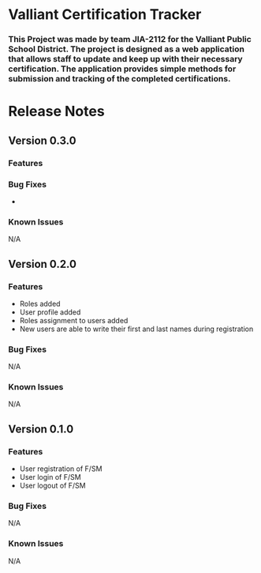 # Valliant Certification Tracker

### This Project was made by team JIA-2112 for the Valliant Public School District. The project is designed as a web application that allows staff to update and keep up with their necessary certification. The application provides simple methods for submission and tracking of the completed certifications. 

# Release Notes

## Version 0.3.0

### Features


### Bug Fixes
- 

### Known Issues 
N/A


## Version 0.2.0

### Features
* Roles added
* User profile added
* Roles assignment to users added
* New users are able to write their first and last names during registration 

### Bug Fixes
N/A

### Known Issues 
N/A


## Version 0.1.0

### Features
* User registration of F/SM
* User login of F/SM
* User logout of F/SM

### Bug Fixes
N/A

### Known Issues 
N/A
